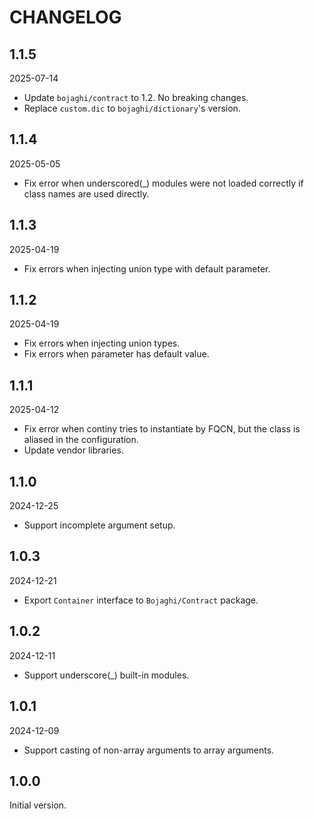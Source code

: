 # CHANGELOG

## 1.1.5

2025-07-14

- Update `bojaghi/contract` to 1.2. No breaking changes.
- Replace `custom.dic` to `bojaghi/dictionary`'s version.

## 1.1.4

2025-05-05

- Fix error when underscored(_) modules were not loaded correctly if class names are used directly.

## 1.1.3

2025-04-19

- Fix errors when injecting union type with default parameter.

## 1.1.2

2025-04-19

- Fix errors when injecting union types.
- Fix errors when parameter has default value.

## 1.1.1

2025-04-12

- Fix error when continy tries to instantiate by FQCN, but the class is aliased in the configuration.
- Update vendor libraries.

## 1.1.0

2024-12-25

- Support incomplete argument setup.

## 1.0.3

2024-12-21

- Export `Container` interface to `Bojaghi/Contract` package.

## 1.0.2

2024-12-11

- Support underscore(_) built-in modules.

## 1.0.1

2024-12-09

- Support casting of non-array arguments to array arguments.

## 1.0.0

Initial version.
